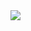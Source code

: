 <!-- ### Hi there 👋


**stupid-zhaodongyu/stupid-zhaodongyu** is a ✨ _special_ ✨ repository because its `README.md` (this file) appears on your GitHub profile.

Here are some ideas to get you started:

- 🔭 I’m currently working on ...
- 🌱 I’m currently learning ...
- 👯 I’m looking to collaborate on ...
- 🤔 I’m looking for help with ...
- 💬 Ask me about ...
- 📫 How to reach me: ...
- 😄 Pronouns: ...
- ⚡ Fun fact: ...
 -->

 <!-- [![Anurag's GitHub stats](https://github-readme-stats.vercel.app/api?username=stupid-zhaodongyu&layout=donut&show_icons=true&theme=dark&show=reviews,discussions_started,discussions_answered,prs_merged,prs_merged_percentage)](https://github.com/anuraghazra/github-readme-stats)&nbsp;&nbsp;&nbsp;&nbsp;&nbsp;[![Top Langs](https://github-readme-stats.vercel.app/api/top-langs/?username=stupid-zhaodongyu&layout=donut&langs_count=8)](https://github.com/anuraghazra/github-readme-stats) -->


 <a>
  <img align="center" src="https://github-readme-stats.vercel.app/api?username=stupid-zhaodongyu&layout=donut&show_icons=true&theme=dark&show=reviews,discussions_started,discussions_answered,prs_merged,prs_merged_percentage" />
</a>


<!-- <a href="https://github.com/anuraghazra/convoychat">
  <img align="center" src="https://github-readme-stats.vercel.app/api/pin/?username=stupid-zhaodongyu&repo=convoychat" />
</a> -->

